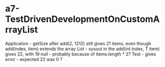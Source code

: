 # a7-TestDrivenDevelopmentOnCustomArrayList
Application - getSize after add(2, 1212) still gives 21 items, even though add(index, item) extends the array
List - sysout in the add(int index, T item) gives 22, with 19 null - probably because of items.length * 2?
Test - gives error - expected 22 was 0 ?
